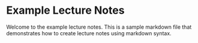 # Example Lecture Notes

Welcome to the example lecture notes. This is a sample markdown file that demonstrates how to create lecture notes using markdown syntax.
